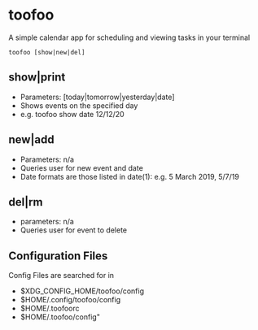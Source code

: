# toofoo

A simple calendar app for scheduling and viewing tasks in your terminal

	toofoo [show|new|del]

## show|print

* Parameters: [today|tomorrow|yesterday|date]
* Shows events on the specified day
* e.g. toofoo show date 12/12/20
  
## new|add
* Parameters: n/a
* Queries user for new event and date
* Date formats are those listed in date(1): e.g. 5 March 2019, 5/7/19
                  
## del|rm
* parameters: n/a
* Queries user for event to delete

## Configuration Files

Config Files are searched for in 

* $XDG\_CONFIG\_HOME/toofoo/config
* $HOME/.config/toofoo/config
* $HOME/.toofoorc
* $HOME/.toofoo/config"
